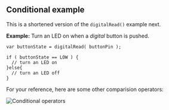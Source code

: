 ## Conditional example

This is a shortened version of the `digitalRead()` example next.

**Example:** Turn an LED on when a _digital_ button is pushed.

```
var buttonState = digitalRead( buttonPin );

if ( buttonState == LOW ) {
  // turn an LED on
}else{
  // turn an LED off
}
```

For your reference, here are some other comparision operators:

![Conditional operators](images/conditional_operators.png)